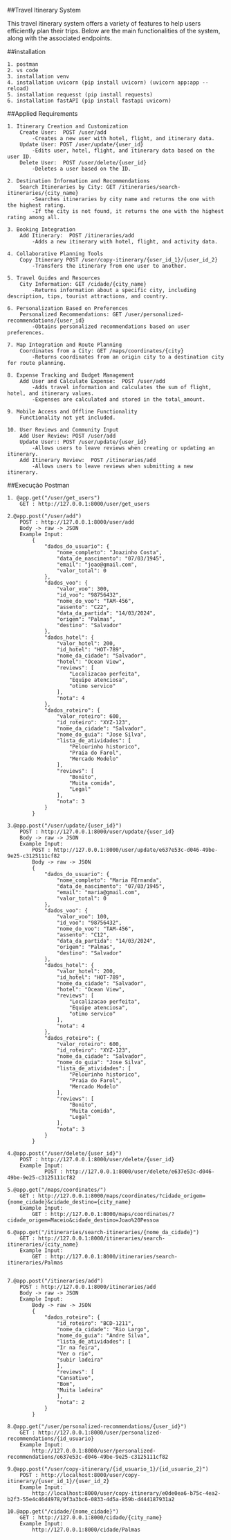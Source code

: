 ##Travel Itinerary System  

This travel itinerary system offers a variety of features to help users efficiently plan their trips. Below are the main functionalities of the system, along with the associated endpoints.

##installation  

    1. postman
	2. vs code
	3. installation venv
	4. installation uvicorn (pip install uvicorn) (uvicorn app:app --reload)
	5. installation requesst (pip install requests)
	6. installation fastAPI (pip install fastapi uvicorn)


##Applied Requirements  

    1. Itinerary Creation and Customization
        Create User:  POST /user/add
            -Creates a new user with hotel, flight, and itinerary data.
        Update User: POST /user/update/{user_id}
            -Edits user, hotel, flight, and itinerary data based on the user ID.
        Delete User:  POST /user/delete/{user_id}
            -Deletes a user based on the ID.

    2. Destination Information and Recommendations
        Search Itineraries by City: GET /itineraries/search-itineraries/{city_name}
            -Searches itineraries by city name and returns the one with the highest rating.
            -If the city is not found, it returns the one with the highest rating among all.

    3. Booking Integration
        Add Itinerary:  POST /itineraries/add
            -Adds a new itinerary with hotel, flight, and activity data.

    4. Collaborative Planning Tools
        Copy Itinerary POST /user/copy-itinerary/{user_id_1}/{user_id_2}
            -Transfers the itinerary from one user to another.

    5. Travel Guides and Resources
        City Information: GET /cidade/{city_name}
            -Returns information about a specific city, including description, tips, tourist attractions, and country.

    6. Personalization Based on Preferences
        Personalized Recommendations: GET /user/personalized-recommendations/{user_id}
            -Obtains personalized recommendations based on user preferences.

    7. Map Integration and Route Planning
        Coordinates from a City: GET /maps/coordinates/{city}
            -Returns coordinates from an origin city to a destination city for route planning.

    8. Expense Tracking and Budget Management
        Add User and Calculate Expense:  POST /user/add
            -Adds travel information and calculates the sum of flight, hotel, and itinerary values.
            -Expenses are calculated and stored in the total_amount.

    9. Mobile Access and Offline Functionality
        Functionality not yet included.

    10. User Reviews and Community Input
        Add User Review: POST /user/add
        Update User:: POST /user/update/{user_id}
            -Allows users to leave reviews when creating or updating an itinerary.
        Add Itinerary Review:  POST /itineraries/add
            -Allows users to leave reviews when submitting a new itinerary.


##Execução Postman

    1. @app.get("/user/get_users")
        GET : http://127.0.0.1:8000/user/get_users

    2.@app.post("/user/add")
        POST : http://127.0.0.1:8000/user/add
        Body -> raw -> JSON
        Example Input:
            {
                "dados_do_usuario": {
                    "nome_completo": "Joazinho Costa",
                    "data_de_nascimento": "07/03/1945",
                    "email": "joao@gmail.com",
                    "valor_total": 0
                },
                "dados_voo": {
                    "valor_voo": 300,
                    "id_voo": "98756432",
                    "nome_do_voo": "TAM-456",
                    "assento": "C22",
                    "data_da_partida": "14/03/2024",
                    "origem": "Palmas",
                    "destino": "Salvador"
                },
                "dados_hotel": {
                    "valor_hotel": 200,
                    "id_hotel": "HOT-789",
                    "nome_da_cidade": "Salvador",
                    "hotel": "Ocean View",
                    "reviews": [
                        "Localizacao perfeita",
                        "Equipe atenciosa",
                        "otimo servico"
                    ],
                    "nota": 4
                },
                "dados_roteiro": {
                    "valor_roteiro": 600,
                    "id_roteiro": "XYZ-123",
                    "nome_da_cidade": "Salvador",
                    "nome_do_guia": "Jose Silva",
                    "lista_de_atividades": [
                        "Pelourinho historico",
                        "Praia do Farol",
                        "Mercado Modelo"
                    ],
                    "reviews": [
                        "Bonito",
                        "Muita comida",
                        "Legal"
                    ],
                    "nota": 3
                }
            }

    3.@app.post("/user/update/{user_id}")
        POST : http://127.0.0.1:8000/user/update/{user_id}
        Body -> raw -> JSON
        Example Input:
            POST : http://127.0.0.1:8000/user/update/e637e53c-d046-49be-9e25-c3125111cf82
            Body -> raw -> JSON
            {
                "dados_do_usuario": {
                    "nome_completo": "Maria FErnanda",
                    "data_de_nascimento": "07/03/1945",
                    "email": "maria@gmail.com",
                    "valor_total": 0
                },
                "dados_voo": {
                    "valor_voo": 100,
                    "id_voo": "98756432",
                    "nome_do_voo": "TAM-456",
                    "assento": "C12",
                    "data_da_partida": "14/03/2024",
                    "origem": "Palmas",
                    "destino": "Salvador"
                },
                "dados_hotel": {
                    "valor_hotel": 200,
                    "id_hotel": "HOT-789",
                    "nome_da_cidade": "Salvador",
                    "hotel": "Ocean View",
                    "reviews": [
                        "Localizacao perfeita",
                        "Equipe atenciosa",
                        "otimo servico"
                    ],
                    "nota": 4
                },
                "dados_roteiro": {
                    "valor_roteiro": 600,
                    "id_roteiro": "XYZ-123",
                    "nome_da_cidade": "Salvador",
                    "nome_do_guia": "Jose Silva",
                    "lista_de_atividades": [
                        "Pelourinho historico",
                        "Praia do Farol",
                        "Mercado Modelo"
                    ],
                    "reviews": [
                        "Bonito",
                        "Muita comida",
                        "Legal"
                    ],
                    "nota": 3
                }
            }

    4.@app.post("/user/delete/{user_id}")
        POST : http://127.0.0.1:8000/user/delete/{user_id}
        Example Input: 
                POST : http://127.0.0.1:8000/user/delete/e637e53c-d046-49be-9e25-c3125111cf82

    5.@app.get("/maps/coordinates/")
        GET : http://127.0.0.1:8000/maps/coordinates/?cidade_origem={nome_cidade}&cidade_destino={city_name}
        Example Input:
            GET : http://127.0.0.1:8000/maps/coordinates/?cidade_origem=Maceio&cidade_destino=Joao%20Pessoa

    6.@app.get("/itineraries/search-itineraries/{nome_da_cidade}")
        GET : http://127.0.0.1:8000/itineraries/search-itineraries/{city_name}
        Example Input:
            GET : http://127.0.0.1:8000/itineraries/search-itineraries/Palmas


    7.@app.post("/itineraries/add")
        POST : http://127.0.0.1:8000/itineraries/add
        Body -> raw -> JSON
        Example Input:
            Body -> raw -> JSON
            {
                "dados_roteiro": {
                    "id_roteiro": "BCD-1211",
                    "nome_da_cidade": "Rio Largo",
                    "nome_do_guia": "Andre Silva",
                    "lista_de_atividades": [
                    "Ir na feira",
                    "Ver o rio",
                    "subir ladeira"
                    ],
                    "reviews": [
                    "Cansativo",
                    "Bom",
                    "Muita ladeira"
                    ],
                    "nota": 2
                }
            }

    8.@app.get("/user/personalized-recommendations/{user_id}")
        GET : http://127.0.0.1:8000/user/personalized-recommendations/{id_usuario}
        Example Input:
            http://127.0.0.1:8000/user/personalized-recommendations/e637e53c-d046-49be-9e25-c3125111cf82

    9.@app.post("/user/copy-itinerary/{id_usuario_1}/{id_usuario_2}")
        POST : http://localhost:8000/user/copy-itinerary/{user_id_1}/{user_id_2}
        Example Input:
            http://localhost:8000/user/copy-itinerary/e0de0ea6-b75c-4ea2-b2f3-55e4c46d4978/9f3a3bc6-0833-4d5a-859b-d444187931a2

    10.@app.get("/cidade/{nome_cidade}")
        GET : http://127.0.0.1:8000/cidade/{city_name}
        Example Input:
            http://127.0.0.1:8000/cidade/Palmas